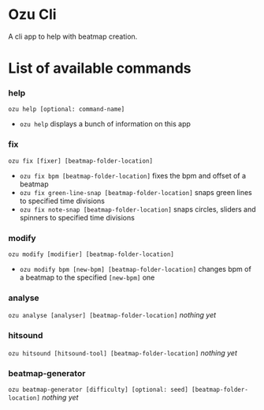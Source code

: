 # Ozu Cli

A cli app to help with beatmap creation.

# List of available commands

### help
```ozu help [optional: command-name]```
- ```ozu help``` displays a bunch of information on this app

### fix
```ozu fix [fixer] [beatmap-folder-location]```
- ```ozu fix bpm [beatmap-folder-location]``` fixes the bpm and offset of a beatmap
- ```ozu fix green-line-snap [beatmap-folder-location]``` snaps green lines to specified time divisions
- ```ozu fix note-snap [beatmap-folder-location]``` snaps circles, sliders and spinners to specified time divisions

### modify
```ozu modify [modifier] [beatmap-folder-location]```
- ```ozu modify bpm [new-bpm] [beatmap-folder-location]``` changes bpm of a beatmap to the specified ```[new-bpm]``` one

### analyse
```ozu analyse [analyser] [beatmap-folder-location]```
_nothing yet_

### hitsound
```ozu hitsound [hitsound-tool] [beatmap-folder-location]```
_nothing yet_

### beatmap-generator
```ozu beatmap-generator [difficulty] [optional: seed] [beatmap-folder-location]```
_nothing yet_
